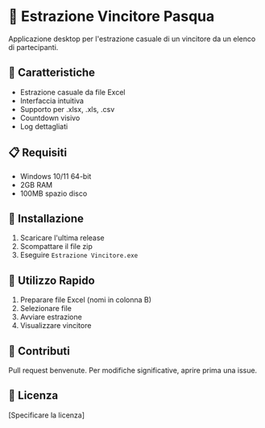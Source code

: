 # 🎲 Estrazione Vincitore Pasqua

Applicazione desktop per l'estrazione casuale di un vincitore da un elenco di partecipanti.

## 🚀 Caratteristiche

- Estrazione casuale da file Excel
- Interfaccia intuitiva
- Supporto per .xlsx, .xls, .csv
- Countdown visivo
- Log dettagliati

## 📋 Requisiti

- Windows 10/11 64-bit
- 2GB RAM
- 100MB spazio disco

## 🔧 Installazione

1. Scaricare l'ultima release
2. Scompattare il file zip
3. Eseguire `Estrazione Vincitore.exe`

## 📝 Utilizzo Rapido

1. Preparare file Excel (nomi in colonna B)
2. Selezionare file
3. Avviare estrazione
4. Visualizzare vincitore

## 🤝 Contributi

Pull request benvenute. Per modifiche significative, aprire prima una issue.

## 📜 Licenza

[Specificare la licenza]
